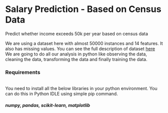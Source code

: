 # Salary Prediction - Based on Census Data
 Predict whether income exceeds 50k per year based on census data

We are using a dataset here with almost 50000 instances and 14 features. It also has missing values. You can see the full description of dataset <a href="http://archive.ics.uci.edu/ml/datasets/Adult">here</a>
<br>
We are going to do all our analysis in python like observing the data, cleaning the data, transforming the data and finally training the data.
<br>
<h3>Requirements</h3>
<br>
You need to install all the below libraries in your python environment. You can do this in Python IDLE using simple pip command.
<h5>numpy, pandas, scikit-learn, matplotlib</h5>
<br>
